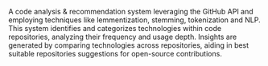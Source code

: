 A code analysis & recommendation system leveraging the GitHub API and employing techniques like lemmentization, stemming, tokenization and NLP. This system identifies and categorizes technologies within code repositories, analyzing their frequency and usage
depth. Insights are generated by comparing technologies across repositories, aiding in best suitable repositories suggestions for open-source contributions.
